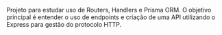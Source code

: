   Projeto para estudar uso de Routers, Handlers e Prisma ORM.
  O objetivo principal é entender o uso de endpoints e criação de uma API utilizando o Express para gestão do protocolo HTTP.